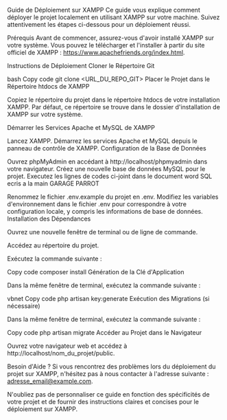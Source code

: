 Guide de Déploiement sur XAMPP
Ce guide vous explique comment déployer le projet localement en utilisant XAMPP sur votre machine. Suivez attentivement les étapes ci-dessous pour un déploiement réussi.

Prérequis
Avant de commencer, assurez-vous d'avoir installé XAMPP sur votre système. Vous pouvez le télécharger et l'installer à partir du site officiel de XAMPP : https://www.apachefriends.org/index.html.

Instructions de Déploiement
Cloner le Répertoire Git

bash
Copy code
git clone <URL_DU_REPO_GIT>
Placer le Projet dans le Répertoire htdocs de XAMPP

Copiez le répertoire du projet dans le répertoire htdocs de votre installation XAMPP. Par défaut, ce répertoire se trouve dans le dossier d'installation de XAMPP sur votre système.

Démarrer les Services Apache et MySQL de XAMPP

Lancez XAMPP.
Démarrez les services Apache et MySQL depuis le panneau de contrôle de XAMPP.
Configuration de la Base de Données

Ouvrez phpMyAdmin en accédant à http://localhost/phpmyadmin dans votre navigateur.
Créez une nouvelle base de données MySQL pour le projet.
Executez les lignes de codes ci-joint dans le document word SQL ecris a la main GARAGE PARROT

Renommez le fichier .env.example du projet en .env.
Modifiez les variables d'environnement dans le fichier .env pour correspondre à votre configuration locale, y compris les informations de base de données.
Installation des Dépendances

Ouvrez une nouvelle fenêtre de terminal ou de ligne de commande.

Accédez au répertoire du projet.

Exécutez la commande suivante :

Copy code
composer install
Génération de la Clé d'Application

Dans la même fenêtre de terminal, exécutez la commande suivante :

vbnet
Copy code
php artisan key:generate
Exécution des Migrations (si nécessaire)

Dans la même fenêtre de terminal, exécutez la commande suivante :

Copy code
php artisan migrate
Accéder au Projet dans le Navigateur

Ouvrez votre navigateur web et accédez à http://localhost/nom_du_projet/public.

Besoin d'Aide ?
Si vous rencontrez des problèmes lors du déploiement du projet sur XAMPP, n'hésitez pas à nous contacter à l'adresse suivante : adresse_email@example.com.

N'oubliez pas de personnaliser ce guide en fonction des spécificités de votre projet et de fournir des instructions claires et concises pour le déploiement sur XAMPP.
